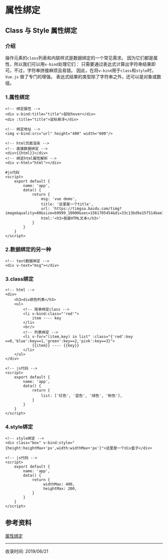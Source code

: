 # 属性绑定

## Class 与 Style 属性绑定

### 介绍

操作元素的`` class ``列表和内联样式是数据绑定的一个常见需求。
因为它们都是属性，所以我们可以用`` v-bind ``处理它们：
只需要通过表达式计算出字符串结果即可。不过，字符串拼接麻烦且易错。
因此，在将`` v-bind ``用于`` class ``和`` style ``时，``Vue.js`` 做了专门的增强。
表达式结果的类型除了字符串之外，还可以是对象或数组。

### 1.属性绑定
```vue
<!-- 绑定属性 -->
<div v-bind:title="title">鼠标hover</div>
<div :title="title">鼠标悬浮</div>

<!-- 绑定地址 -->
<img v-bind:src="url" height="400" width="600"/>

<!-- html页面渲染 -->
<!-- 直接数据绑定 -->
<div>{{html}}</div>
<!-- 绑定html属性解析 -->
<div v-html="html"></div>

#js代码
<script>
    export default {
        name: 'app',
        data() {
            return {
                msg: 'vue demo',
                title: '这里是一个title',
                url: 'https://timgsa.baidu.com/timg?image&quality=80&size=b9999_10000&sec=1561705454&di=33c13bd9a15f514bae71aaf8250ff305&imgtype=jpg&er=1&src=http%3A%2F%2Fp3.ssl.qhimg.com%2Ft017c9d8f1ba39d313f.jpg',
                html:'<h3>我是HTML文本</h3>'
            }
        }
    }
</script>
```

### 2.数据绑定的另一种
```vue
<!-- text数据绑定 -->
<div v-text="msg"></div>
```

### 3.class绑定
```vue
<!-- html -->
<div>
    <h3>div颜色列表</h3>
    <ul>
        <!-- 简单绑定class -->
        <li v-bind:class="'red'">
            item ---- key
        </li>
        <br/>
        <!-- 列表绑定 -->
        <li v-for="(item,key) in list" :class="{'red':key ==0,'blue':key==1,'green':key==2,'pink':key==3}">
            {{item}} ---- {{key}}
        </li>
    </ul>
</div>

<!-- js代码 -->
<script>
    export default {
        name: 'app',
        data() {
            return {
                list: ['红色', '蓝色', '绿色', '粉色'],
            }
        }
    }
</script>
```

### 4.style绑定
```vue
<!-- style绑定 -->
<div class="box" v-bind:style="{height:heightMax+'px',width:widthMax+'px'}">这里是一个div盒子</div>

<!-- js代码 -->
<script>
    export default {
        name: 'app',
        data() {
            return {
                 widthMax: 400,
                 heightMax: 200,
            }
        }
    }
</script>
```

## 参考资料
[属性绑定](https://cn.vuejs.org/v2/guide/class-and-style.html)

---
收录时间: 2019/06/21

<Vssue :title="$title" />
